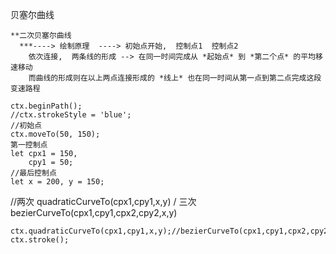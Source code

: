 贝塞尔曲线

    **二次贝塞尔曲线
      ***----> 绘制原理  ----> 初始点开始,  控制点1  控制点2
        依次连接,  两条线的形成 --> 在同一时间完成从 *起始点* 到 *第二个点* 的平均移速移动
        而曲线的形成则在以上两点连接形成的 *线上* 也在同一时间从第一点到第二点完成这段变速路程

    ctx.beginPath();
    //ctx.strokeStyle = 'blue';
    //初始点
    ctx.moveTo(50, 150);
    第一控制点
    let cpx1 = 150,
        cpy1 = 50;
    //最后控制点
    let x = 200, y = 150;

//两次 quadraticCurveTo(cpx1,cpy1,x,y) / 三次 bezierCurveTo(cpx1,cpy1,cpx2,cpy2,x,y)

    ctx.quadraticCurveTo(cpx1,cpy1,x,y);//bezierCurveTo(cpx1,cpy1,cpx2,cpy2,x,y)
    ctx.stroke();